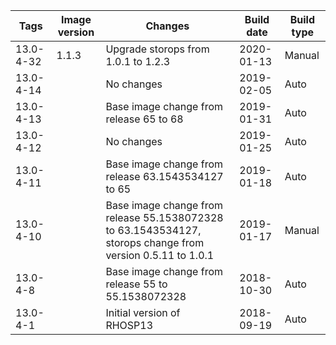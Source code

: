 | Tags | Image version | Changes | Build date | Build type |
| ---- | ------------- | ------- | ---------- | ---------- |
| 13.0-4-32 | 1.1.3 | Upgrade storops from 1.0.1 to 1.2.3 | 2020-01-13 | Manual |
| 13.0-4-14 | | No changes | 2019-02-05 | Auto |
| 13.0-4-13 | | Base image change from release 65 to 68 | 2019-01-31 | Auto |
| 13.0-4-12 | | No changes | 2019-01-25 | Auto |
| 13.0-4-11 | | Base image change from release 63.1543534127 to 65 | 2019-01-18 | Auto |
| 13.0-4-10 | | Base image change from release 55.1538072328 to 63.1543534127, storops change from version 0.5.11 to 1.0.1 | 2019-01-17 | Manual |
| 13.0-4-8 | | Base image change from release 55 to 55.1538072328 | 2018-10-30 | Auto |
| 13.0-4-1 | | Initial version of RHOSP13 | 2018-09-19 | Auto |
